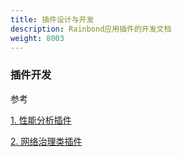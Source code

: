 ```yaml
---
title: 插件设计与开发
description: Rainbond应用插件的开发文档
weight: 8003
---
```


### 插件开发

参考

 [1. 性能分析插件](/docs/v5.1/user-manual/plugin-manage/tcm-plugin/)

[2. 网络治理类插件](/docs/v5.1/user-manual/plugin-manage/mesh-plugin/)

<!-- [3. mysql数据备份插件](/docs/user-manual/plugin-manage/create-mysql-plugin/) -->

